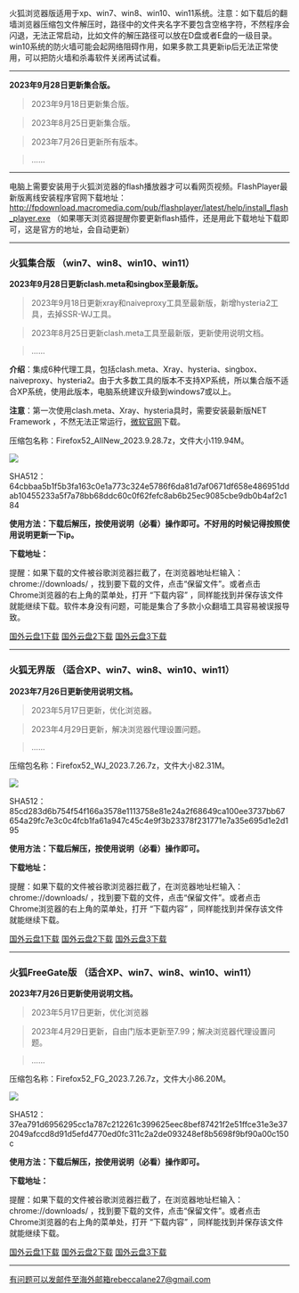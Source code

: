 火狐浏览器版适用于xp、win7、win8、win10、win11系统。注意：如下载后的翻墙浏览器压缩包文件解压时，路径中的文件夹名字不要包含空格字符，不然程序会闪退，无法正常启动，比如文件的解压路径可以放在D盘或者E盘的一级目录。win10系统的防火墙可能会起网络阻碍作用，如果多款工具更新ip后无法正常使用，可以把防火墙和杀毒软件关闭再试试看。

***

**2023年9月28日更新集合版。**

> 2023年9月18日更新集合版。

> 2023年8月25日更新集合版。

> 2023年7月26日更新所有版本。

> ......

***

电脑上需要安装用于火狐浏览器的flash播放器才可以看网页视频。FlashPlayer最新版离线安装程序官网下载地址：
http://fpdownload.macromedia.com/pub/flashplayer/latest/help/install_flash_player.exe （如果哪天浏览器提醒你要更新flash插件，还是用此下载地址下载即可，这是官方的地址，会自动更新）

***

### 火狐集合版 （win7、win8、win10、win11）

**2023年9月28日更新clash.meta和singbox至最新版。**

> 2023年9月18日更新xray和naiveproxy工具至最新版，新增hysteria2工具，去掉SSR-WJ工具。

> 2023年8月25日更新clash.meta工具至最新版，更新使用说明文档。

> ......

**介绍**：集成6种代理工具，包括clash.meta、Xray、hysteria、singbox、naiveproxy、hysteria2。由于大多数工具的版本不支持XP系统，所以集合版不适合XP系统，使用此版本，电脑系统建议升级到windows7或以上。

**注意**：第一次使用clash.meta、Xray、hysteria具时，需要安装最新版NET Framework ，不然无法正常运行，[微软官网](https://dotnet.microsoft.com/zh-cn/download/dotnet-framework/net48)下载。

压缩包名称：Firefox52_AllNew_2023.9.28.7z，文件大小119.94M。

![](https://fastly.jsdelivr.net/gh/Alvin9999/pac2/softimag/hysteria2-52.png)

SHA512：64cbbaa5b1f5b3fa163c0e1a773c324e5786f6da81d7af0671df658e486951ddab10455233a5f7a78bb68ddc60c0f62fefc8ab6b25ec9085cbe9db0b4af2c184

**使用方法：下载后解压，按使用说明（必看）操作即可。不好用的时候记得按照使用说明更新一下ip。**

**下载地址：**

提醒：如果下载的文件被谷歌浏览器拦截了，在浏览器地址栏输入：chrome://downloads/ ，找到要下载的文件，点击“保留文件”。或者点击Chrome浏览器的右上角的菜单处，打开 “下载内容” ，同样能找到并保存该文件就能继续下载。软件本身没有问题，可能是集合了多款小众翻墙工具容易被误报导致。

[国外云盘1下载](https://d2.freessr2.xyz/Firefox52_AllNew_2023.9.28.7z) 
[国外云盘2下载](https://d.dtku35.xyz/Firefox52_AllNew_2023.9.28.7z) 
[国外云盘3下载](https://free.zhujicn2.net/Firefox52_AllNew_2023.9.28.7z) 


***

### 火狐无界版 （适合XP、win7、win8、win10、win11）

**2023年7月26日更新使用说明文档。**

> 2023年5月17日更新，优化浏览器。

> 2023年4月29日更新，解决浏览器代理设置问题。

> ......

压缩包名称：Firefox52_WJ_2023.7.26.7z，文件大小82.31M。

![](https://fastly.jsdelivr.net/gh/Alvin9999/pac2/softimag/firefox11283.PNG)

SHA512：85cd283d6b754f54f166a3578e1113758e81e24a2f68649ca100ee3737bb67654a29fc7e3c0c4fcb1fa61a947c45c4e9f3b23378f231771e7a35e695d1e2d195

**使用方法：下载后解压，按使用说明（必看）操作即可。**

**下载地址：**

提醒：如果下载的文件被谷歌浏览器拦截了，在浏览器地址栏输入：chrome://downloads/ ，找到要下载的文件，点击“保留文件”。或者点击Chrome浏览器的右上角的菜单处，打开 “下载内容” ，同样能找到并保存该文件就能继续下载。

[国外云盘1下载](https://d2.freessr2.xyz/Firefox52_WJ_2023.7.26.7z) 
[国外云盘2下载](https://d.dtku35.xyz/Firefox52_WJ_2023.7.26.7z) 
[国外云盘3下载](https://free.zhujicn2.net/Firefox52_WJ_2023.7.26.7z) 

***

### 火狐FreeGate版 （适合XP、win7、win8、win10、win11）

**2023年7月26日更新使用说明文档。**

> 2023年5月17日更新，优化浏览器

> 2023年4月29日更新，自由门版本更新至7.99；解决浏览器代理设置问题。

> ......

压缩包名称：Firefox52_FG_2023.7.26.7z，文件大小86.20M。

![](https://fastly.jsdelivr.net/gh/Alvin9999/pac2/softimag/firefox11282.PNG)

SHA512：37ea791d6956295cc1a787c212261c399625eec8bef87421f2e51ffce31e3e372049afccd8d91d5efd4770ed0fc311c2a2de093248ef8b5698f9bf90a00c150c

**使用方法：下载后解压，按使用说明（必看）操作即可。**

**下载地址：**

提醒：如果下载的文件被谷歌浏览器拦截了，在浏览器地址栏输入：chrome://downloads/ ，找到要下载的文件，点击“保留文件”。或者点击Chrome浏览器的右上角的菜单处，打开 “下载内容” ，同样能找到并保存该文件就能继续下载。

[国外云盘1下载](https://d2.freessr2.xyz/Firefox52_FG_2023.7.26.7z) 
[国外云盘2下载](https://d.dtku35.xyz/Firefox52_FG_2023.7.26.7z) 
[国外云盘3下载](https://free.zhujicn2.net/Firefox52_FG_2023.7.26.7z) 

***

有问题可以发邮件至海外邮箱rebeccalane27@gmail.com